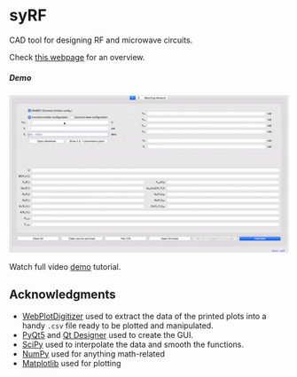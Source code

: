 # syRF

CAD tool for designing RF and microwave circuits. <br>

Check [this webpage](https://urbanij.github.io/syRF/) for an overview.

##### Demo 

[![Alt Text](./doc/demo/syRF.gif)](https://youtu.be/yJPomOStffk)

Watch full video [demo](https://youtu.be/yJPomOStffk) tutorial.



## Acknowledgments

- [WebPlotDigitizer](https://automeris.io/WebPlotDigitizer/) used to extract the data of the printed plots into a handy `.csv` file ready to be plotted and manipulated.
- [PyQt5](https://pypi.python.org/pypi/PyQt5) and [Qt Designer](http://doc.qt.io/qt-5/qtdesigner-manual.html) used to create the GUI.
- [SciPy](https://www.scipy.org/) used to interpolate the data and smooth the functions.
- [NumPy](https://numpy.org/) used for anything math-related
- [Matplotlib](https://matplotlib.org/) used for plotting

